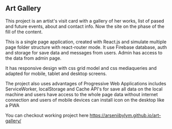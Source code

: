 ## Art Gallery

This project is an artist's visit card with a gallery of her works, list of pased and future events, about and contact info.
Now the site on the phase of the fill of the content.

This is a single page application, created with React.js and simulate multiple page folder structure with react-router mode.
It use Firebase database, auth and storage for save data and messages from users. Admin has access to the data from admin page.

It has responsive design with css grid model and css mediaqueries and adapted for mobile, tablet and desktop screens.

The project also uses advantages of Progressive Web Applications includes ServiceWorker, localStorage and Cache API's for save all data on the local machine and users have access to the whole page data without internet connection and users of mobile devices can install icon on the desktop like a PWA 

You can checkout working project here https://arseniibylym.github.io/art-gallery/
